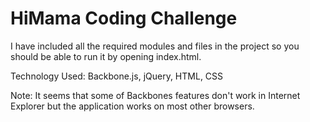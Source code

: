 # HiMama Coding Challenge

I have included all the required modules and files in the project so you should
be able to run it by opening index.html.

Technology Used: Backbone.js, jQuery, HTML, CSS

Note: It seems that some of Backbones features don't work in Internet Explorer
 but the application works on most other browsers.
